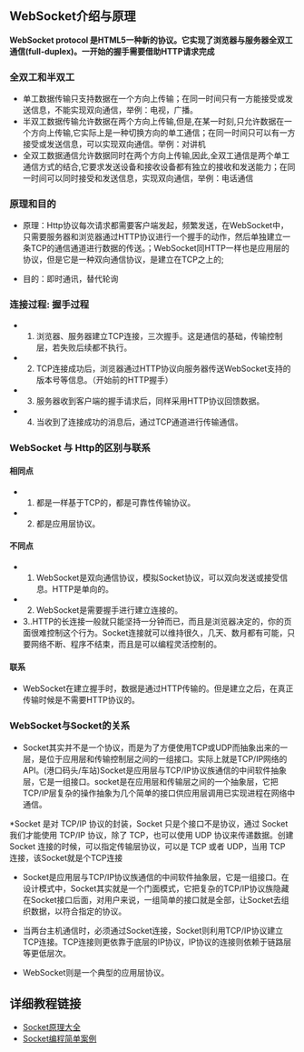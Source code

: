 WebSocket介绍与原理
---
__WebSocket protocol 是HTML5一种新的协议。它实现了浏览器与服务器全双工通信(full-duplex)。一开始的握手需要借助HTTP请求完成__
### 全双工和半双工
+ 单工数据传输只支持数据在一个方向上传输；在同一时间只有一方能接受或发送信息，不能实现双向通信，举例：电视，广播。
+ 半双工数据传输允许数据在两个方向上传输,但是,在某一时刻,只允许数据在一个方向上传输,它实际上是一种切换方向的单工通信；在同一时间只可以有一方接受或发送信息，可以实现双向通信。举例：对讲机
+ 全双工数据通信允许数据同时在两个方向上传输,因此,全双工通信是两个单工通信方式的结合,它要求发送设备和接收设备都有独立的接收和发送能力；在同一时间可以同时接受和发送信息，实现双向通信，举例：电话通信
### 原理和目的
+ 原理：Http协议每次请求都需要客户端发起，频繁发送，在WebSocket中，只需要服务器和浏览器通过HTTP协议进行一个握手的动作，然后单独建立一条TCP的通信通道进行数据的传送。；WebSocket同HTTP一样也是应用层的协议，但是它是一种双向通信协议，是建立在TCP之上的;

+ 目的：即时通讯，替代轮询

### 连接过程: 握手过程
* 1. 浏览器、服务器建立TCP连接，三次握手。这是通信的基础，传输控制层，若失败后续都不执行。
* 2. TCP连接成功后，浏览器通过HTTP协议向服务器传送WebSocket支持的版本号等信息。（开始前的HTTP握手）
* 3. 服务器收到客户端的握手请求后，同样采用HTTP协议回馈数据。
* 4. 当收到了连接成功的消息后，通过TCP通道进行传输通信。

### WebSocket 与 Http的区别与联系
#### 相同点
* 1. 都是一样基于TCP的，都是可靠性传输协议。
* 2. 都是应用层协议。
#### 不同点
* 1. WebSocket是双向通信协议，模拟Socket协议，可以双向发送或接受信息。HTTP是单向的。
* 2. WebSocket是需要握手进行建立连接的。
* 3..HTTP的长连接一般就只能坚持一分钟而已，而且是浏览器决定的，你的页面很难控制这个行为。Socket连接就可以维持很久，几天、数月都有可能，只要网络不断、程序不结束，而且是可以编程灵活控制的。
#### 联系
* WebSocket在建立握手时，数据是通过HTTP传输的。但是建立之后，在真正传输时候是不需要HTTP协议的。

### WebSocket与Socket的关系
* Socket其实并不是一个协议，而是为了方便使用TCP或UDP而抽象出来的一层，是位于应用层和传输控制层之间的一组接口。实际上就是TCP/IP网络的API。(港口码头/车站)Socket是应用层与TCP/IP协议族通信的中间软件抽象层，它是一组接口。socket是在应用层和传输层之间的一个抽象层，它把TCP/IP层复杂的操作抽象为几个简单的接口供应用层调用已实现进程在网络中通信。

*Socket 是对 TCP/IP 协议的封装，Socket 只是个接口不是协议，通过 Socket 我们才能使用 TCP/IP 协议，除了 TCP，也可以使用 UDP 协议来传递数据。创建 Socket 连接的时候，可以指定传输层协议，可以是 TCP 或者 UDP，当用 TCP 连接，该Socket就是个TCP连接

* Socket是应用层与TCP/IP协议族通信的中间软件抽象层，它是一组接口。在设计模式中，Socket其实就是一个门面模式，它把复杂的TCP/IP协议族隐藏在Socket接口后面，对用户来说，一组简单的接口就是全部，让Socket去组织数据，以符合指定的协议。

* 当两台主机通信时，必须通过Socket连接，Socket则利用TCP/IP协议建立TCP连接。TCP连接则更依靠于底层的IP协议，IP协议的连接则依赖于链路层等更低层次。

* WebSocket则是一个典型的应用层协议。

## 详细教程链接
* [Socket原理大全](http://c.biancheng.net/view/2123.html)
* [Socket编程简单案例](https://baijiahao.baidu.com/s?id=1639741950362007456&wfr=spider&for=pc)
